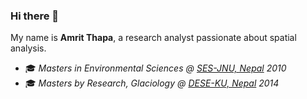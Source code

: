 ### Hi there 👋

My name is **Amrit Thapa**, a research analyst passionate about spatial analysis.

- 🎓 *Masters in Environmental Sciences @ [SES-JNU, Nepal](http://www.jnu.ac.in/) 2010*
- 🎓 *Masters by Research, Glaciology @ [DESE-KU, Nepal](https://ese.ku.edu.np/) 2014*
